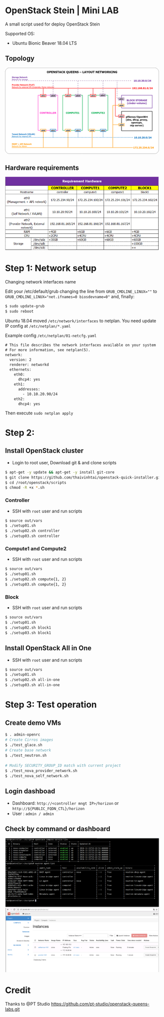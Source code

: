 # OpenStack Stein | Mini LAB

A small script used for deploy OpenStack Stein

Supported OS:
- Ubuntu Bionic Beaver 18.04 LTS

## Topology

![topo](./images/topo.png)

## Hardware requirements

![requirement_hardware](./images/requirement_hardware.png)

# Step 1: Network setup

Changing network interfaces name

Edit your /etc/default/grub changing the line from `GRUB_CMDLINE_LINUX=""` to `GRUB_CMDLINE_LINUX="net.ifnames=0 biosdevname=0"`
and, finally:

```sh
$ sudo update-grub
$ sudo reboot
```

Ubuntu 18.04 moved `/etc/network/interfaces` to netplan. You need update IP config at `/etc/netplan/*.yaml`

Example config `/etc/netplan/01-netcfg.yaml`

```
# This file describes the network interfaces available on your system
# For more information, see netplan(5).
network:
  version: 2
  renderer: networkd
  ethernets:
    eth0:
      dhcp4: yes
    eth1:
      addresses:
        - 10.10.20.90/24
    eth2:
      dhcp4: yes

```

Then execute `sudo netplan apply`

# Step 2:
## Install OpenStack cluster
- Login to root user, Download git & and clone scripts

```sh
$ apt-get -y update && apt-get -y install git-core
$ git clone https://github.com/thaivinhtai/openstack-quick-installer.git /root/openstack
$ cd /root/openstack/scripts
$ chmod -R +x *.sh
```

### Controller

- SSH with `root` user and run scripts

```sh
$ source out/vars
$ ./setup01.sh
$ ./setup02.sh controller
$ ./setup03.sh controller
```

### Compute1 and Compute2

- SSH with `root` user and run scripts

```sh
$ source out/vars
$ ./setup01.sh
$ ./setup02.sh compute{1, 2}
$ ./setup03.sh compute{1, 2}
```

### Block

- SSH with `root` user and run scripts

```sh
$ source out/vars
$ ./setup01.sh
$ ./setup02.sh block1
$ ./setup03.sh block1
```

## Install OpenStack All in One

- SSH with `root` user and run scripts

```sh
$ source out/vars
$ ./setup01.sh
$ ./setup02.sh all-in-one
$ ./setup03.sh all-in-one
```

# Step 3: Test operation
## Create demo VMs
```sh
$ . admin-openrc
# Create Cirros images
$ ./test_glace.sh
# Create base network
$ ./test_neutron.sh

# Modify SECURITY_GROUP_ID match with current project
$ ./test_nova_provider_network.sh
$ ./test_nova_self_network.sh
```

## Login dashboad

- Dashboard: `http://<controller mngt IP>/horizon` or `http://${PUBLIC_FQDN_CTL}/horizon`
- User : `admin / admin`

## Check by command or dashboard

![console](./images/img1.png)
![web](./images/img2.png)

# Credit
Thanks to @PT Studio https://github.com/pt-studio/openstack-queens-labs.git
